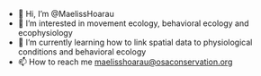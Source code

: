 - 👋 Hi, I’m @MaelissHoarau
- 👀 I’m interested in movement ecology, behavioral ecology and ecophysiology
- 🌱 I’m currently learning how to link spatial data to physiological conditions and behavioral ecology
- 📫 How to reach me maelisshoarau@osaconservation.org

<!---
MaelissHoarau/MaelissHoarau is a ✨ special ✨ repository because its `README.md` (this file) appears on your GitHub profile.
You can click the Preview link to take a look at your changes.
--->
